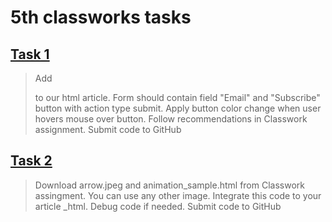 # 5th classworks tasks

## [Task 1]()
> Add <form> to our html article. Form should contain field "Email" and "Subscribe" button with action type submit. Apply button color change when user hovers mouse over button. Follow recommendations in Classwork assignment. Submit code to GitHub

## [Task 2]()
> Download arrow.jpeg and animation_sample.html from Classwork assingment. You can use any other image. Integrate this code to your article _html. Debug code if needed. Submit code to GitHub
